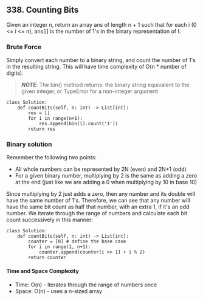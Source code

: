 ## 338. Counting Bits
Given an integer n, return an array ans of length n + 1 such that for each i (0 <= i <= n), ans[i] is the number of 1's in the binary representation of I.

### Brute Force 
Simply convert each number to a binary string, and count the number of 1's in the resulting string. This will have time complexity of O(n * number of digits).
> **_NOTE_**: The bin() method returns:
> the binary string equivalent to the given integer, 
> or TypeError for a non-integer argument

```
class Solution:
    def countBits(self, n: int) -> List[int]:
        res = []
        for i in range(n+1):
            res.append(bin(i).count('1'))
        return res
```

### Binary solution
Remember the following two points:
- All whole numbers can be represented by 2N (even) and 2N+1 (odd)
- For a given binary number, multiplying by 2 is the same as adding a zero at the end (just like we are adding a 0 when multiplying by 10 in base 10)

Since multiplying by 2 just adds a zero, then any number and its double will have the same number of 1's. 
Therefore, we can see that any number will have the same bit count as half that number, with an extra 1, if it's an odd number. 
We iterate through the range of numbers and calculate each bit count successively in this manner:
```
class Solution:
    def countBits(self, n: int) -> List[int]:
        counter = [0] # define the base case
        for i in range(1, n+1):
            counter.append(counter[i >> 1] + i % 2)
        return counter
```
#### Time and Space Complexity
- Time: O(n) - iterates through the range of numbers once
- Space: O(n) - uses a n-sized array
